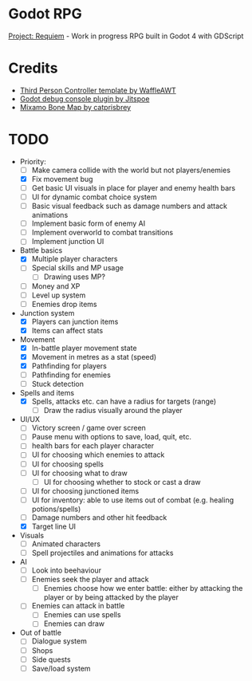# Godot RPG
[Project: Requiem](https://docs.google.com/document/d/1ciNLXNb76iGfoPWgEIhHHFKyTaYyUXYv_RmkQ1yvwhU/edit?usp=sharing) - Work in progress RPG built in Godot 4 with GDScript

# Credits
- [Third Person Controller template by WaffleAWT](https://github.com/WaffleAWT/Godot-4.3-Third-Person-Controller)
- [Godot debug console plugin by Jitspoe](https://github.com/jitspoe/godot-console)
- [Mixamo Bone Map by catprisbrey](https://github.com/catprisbrey/Godot4-OpenAnimationLibraries/blob/main/BoneMaps/Mixamo%20BoneMap.tres)

# TODO
- Priority:
    - [ ] Make camera collide with the world but not players/enemies
    - [x] Fix movement bug 
    - [ ] Get basic UI visuals in place for player and enemy health bars
    - [ ] UI for dynamic combat choice system
    - [ ] Basic visual feedback such as damage numbers and attack animations
    - [ ] Implement basic form of enemy AI
    - [ ] Implement overworld to combat transitions
    - [ ] Implement junction UI

- Battle basics
    - [x] Multiple player characters
    - [ ] Special skills and MP usage
        - [ ] Drawing uses MP?
    - [ ] Money and XP
    - [ ] Level up system
    - [ ] Enemies drop items
- Junction system
    - [x] Players can junction items
    - [x] Items can affect stats
- Movement
    - [x] In-battle player movement state
    - [x] Movement in metres as a stat (speed)
    - [x] Pathfinding for players
    - [ ] Pathfinding for enemies
    - [ ] Stuck detection
- Spells and items
    - [x] Spells, attacks etc. can have a radius for targets (range)
        - [ ] Draw the radius visually around the player
- UI/UX
    - [ ] Victory screen / game over screen
    - [ ] Pause menu with options to save, load, quit, etc.
    - [ ] health bars for each player character
    - [ ] UI for choosing which enemies to attack
    - [ ] UI for choosing spells
    - [ ] UI for choosing what to draw
        - [ ] UI for choosing whether to stock or cast a draw
    - [ ] UI for choosing junctioned items
    - [ ] UI for inventory: able to use items out of combat (e.g. healing potions/spells)
    - [ ] Damage numbers and other hit feedback
    - [x] Target line UI
- Visuals
    - [ ] Animated characters
    - [ ] Spell projectiles and animations for attacks
- AI
    - [ ] Look into beehaviour
    - [ ] Enemies seek the player and attack
        - [ ] Enemies choose how we enter battle: either by attacking the player or by being attacked by the player
    - [ ] Enemies can attack in battle
        - [ ] Enemies can use spells
        - [ ] Enemies can draw
- Out of battle
    - [ ] Dialogue system
    - [ ] Shops
    - [ ] Side quests
    - [ ] Save/load system